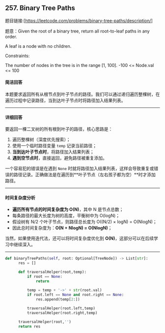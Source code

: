 ## 257. Binary Tree Paths

题目链接:[https://leetcode.com/problems/binary-tree-paths/description/]

题意：Given the root of a binary tree, return all root-to-leaf paths in any order.

A leaf is a node with no children.

Constraints:

The number of nodes in the tree is in the range [1, 100].
-100 <= Node.val <= 100


#### 简洁回答

本题要求返回所有从根节点到叶子节点的路径。我们可以通过递归遍历整棵树，在遍历过程中记录路径，当到达叶子节点时将路径加入结果列表。

---

#### 详细回答

要返回一棵二叉树的所有根到叶子的路径，核心思路是：

1. 遍历整棵树（深度优先搜索）；
2. 使用一个临时路径变量 `temp` 记录当前路径；
3. **当到达叶子节点时**，将路径加入结果列表；
4. **遇到空节点时**，直接返回，避免路径被重复添加。

一个容易犯的错误是在遇到 `None` 时就将路径加入结果列表，这样会导致重复或错误的路径记录。正确做法是在遍历到**叶子节点（左右孩子都为空）**时才添加路径。

---

#### 时间复杂度分析

- **遍历所有节点的时间复杂度为 O(N)**，其中 N 是节点总数；
- 每条路径的最大长度为树的高度，平衡树中为 O(logN)；
- 假设树有 N/2 个叶子节点，则路径总长度为 O((N/2) × logN) = O(NlogN)；
- 因此总时间复杂度为：**O(N + NlogN) = O(NlogN)**；

当然，如果使用迭代法，还可以将时间复杂度优化到 **O(N)**，这部分可以在后续学习中继续深入。

---

```python
def binaryTreePaths(self, root: Optional[TreeNode]) -> List[str]:
      res = []

      def traversalHelper(root,temp):
          if root == None:
              return

          temp = temp + '->' + str(root.val)
          if root.left == None and root.right == None:
              res.append(temp[2:])
          
          traversalHelper(root.left,temp)
          traversalHelper(root.right,temp)

      traversalHelper(root,'')
      return res
```
